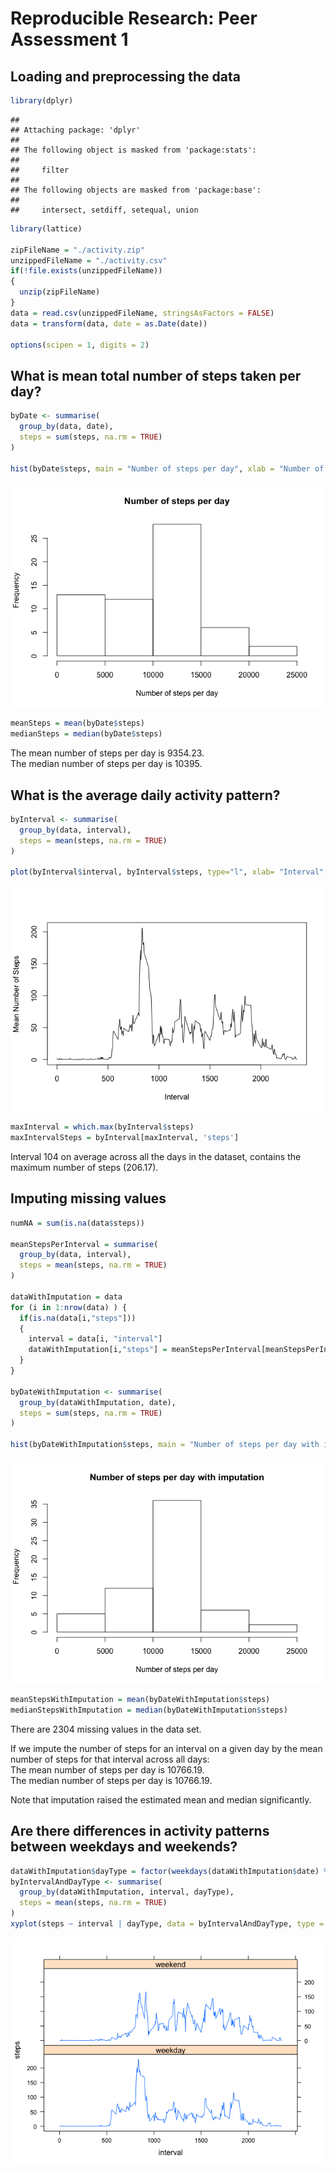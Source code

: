 # Reproducible Research: Peer Assessment 1


## Loading and preprocessing the data

```r
library(dplyr)
```

```
## 
## Attaching package: 'dplyr'
## 
## The following object is masked from 'package:stats':
## 
##     filter
## 
## The following objects are masked from 'package:base':
## 
##     intersect, setdiff, setequal, union
```

```r
library(lattice)

zipFileName = "./activity.zip"
unzippedFileName = "./activity.csv"
if(!file.exists(unzippedFileName))
{
  unzip(zipFileName)
}
data = read.csv(unzippedFileName, stringsAsFactors = FALSE)
data = transform(data, date = as.Date(date))

options(scipen = 1, digits = 2)
```

## What is mean total number of steps taken per day?

```r
byDate <- summarise(
  group_by(data, date),
  steps = sum(steps, na.rm = TRUE)
)

hist(byDate$steps, main = "Number of steps per day", xlab = "Number of steps per day", ylab = "Frequency")
```

![](PA1_template_files/figure-html/unnamed-chunk-2-1.png) 

```r
meanSteps = mean(byDate$steps)
medianSteps = median(byDate$steps)
```
The mean number of steps per day is 9354.23.  
The median number of steps per day is 10395.  


## What is the average daily activity pattern?

```r
byInterval <- summarise(
  group_by(data, interval),
  steps = mean(steps, na.rm = TRUE)
)

plot(byInterval$interval, byInterval$steps, type="l", xlab= "Interval", ylab= "Mean Number of Steps")
```

![](PA1_template_files/figure-html/unnamed-chunk-3-1.png) 

```r
maxInterval = which.max(byInterval$steps)
maxIntervalSteps = byInterval[maxInterval, 'steps']
```
Interval 104 on average across all the days in the dataset, contains the maximum number of steps (206.17).


## Imputing missing values

```r
numNA = sum(is.na(data$steps))

meanStepsPerInterval = summarise(
  group_by(data, interval),
  steps = mean(steps, na.rm = TRUE)
)

dataWithImputation = data
for (i in 1:nrow(data) ) {
  if(is.na(data[i,"steps"]))
  {
    interval = data[i, "interval"]
    dataWithImputation[i,"steps"] = meanStepsPerInterval[meanStepsPerInterval$interval == interval,"steps"]
  }
}

byDateWithImputation <- summarise(
  group_by(dataWithImputation, date),
  steps = sum(steps, na.rm = TRUE)
)

hist(byDateWithImputation$steps, main = "Number of steps per day with imputation", xlab = "Number of steps per day", ylab = "Frequency")
```

![](PA1_template_files/figure-html/unnamed-chunk-4-1.png) 

```r
meanStepsWithImputation = mean(byDateWithImputation$steps)
medianStepsWithImputation = median(byDateWithImputation$steps)
```
There are 2304 missing values in the data set.

If we impute the number of steps for an interval on a given day by the mean number of steps for that interval across all days:  
The mean number of steps per day is 10766.19.  
The median number of steps per day is 10766.19.

Note that imputation raised the estimated mean and median significantly.


## Are there differences in activity patterns between weekdays and weekends?


```r
dataWithImputation$dayType = factor(weekdays(dataWithImputation$date) %in% c("Saturday", "Sunday"), labels = c("weekday", "weekend"))
byIntervalAndDayType <- summarise(
  group_by(dataWithImputation, interval, dayType),
  steps = mean(steps, na.rm = TRUE)
)
xyplot(steps ~ interval | dayType, data = byIntervalAndDayType, type = "l", layout=c(1,2))
```

![](PA1_template_files/figure-html/unnamed-chunk-5-1.png) 

